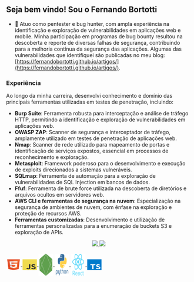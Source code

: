 ## Seja bem vindo! Sou o Fernando Bortotti


- 🌱 Atuo como pentester e bug hunter, com ampla experiência na identificação e exploração de vulnerabilidades em aplicações web e mobile. Minha participação em programas de bug bounty resultou na descoberta e reporte de diversas falhas de segurança, contribuindo para a melhoria contínua da segurança das aplicações. Algumas das vulnerabilidades que identifiquei são publicadas no meu blog: [https://fernandobortotti.github.io/artigos/](https://fernandobortotti.github.io/artigos/).

### Experiência

Ao longo da minha carreira, desenvolvi conhecimento e domínio das principais ferramentas utilizadas em testes de penetração, incluindo:

- **Burp Suite**: Ferramenta robusta para interceptação e análise de tráfego HTTP, permitindo a identificação e exploração de vulnerabilidades em aplicações web.
- **OWASP ZAP**: Scanner de segurança e interceptador de tráfego, amplamente utilizado em testes de penetração de aplicações web.
- **Nmap**: Scanner de rede utilizado para mapeamento de portas e identificação de serviços expostos, essencial em processos de reconhecimento e exploração.
- **Metasploit**: Framework poderoso para o desenvolvimento e execução de exploits direcionados a sistemas vulneráveis.
- **SQLmap**: Ferramenta de automação para a exploração de vulnerabilidades de SQL Injection em bancos de dados.
- **Ffuf**: Ferramenta de brute force utilizada na descoberta de diretórios e arquivos ocultos em servidores web.
- **AWS CLI e ferramentas de segurança na nuvem**: Especialização na segurança de ambientes de nuvem, com ênfase na exploração e proteção de recursos AWS.
- **Ferramentas customizadas**: Desenvolvimento e utilização de ferramentas personalizadas para a enumeração de buckets S3 e exploração de APIs.


<div align="center">
  <a href="https://github.com/fernandobortotti">
  <img height="180em" src="https://github-readme-stats.vercel.app/api?username=fernandobortotti&show_icons=true&theme=github-dark&include_all_commits=true&count_private=true"/>
     <img height="180em" src = "https://github-readme-streak-stats.herokuapp.com?user=fernandobortotti&theme=github-dark" >
</div>


<div style="display: inline_block"><br>
  <img align="center" alt="HTML5" height="30" width="40" src="https://github.com/devicons/devicon/blob/master/icons/html5/html5-original.svg">
  <img align="center" alt="Js" height="30" width="40" src="https://github.com/devicons/devicon/blob/master/icons/javascript/javascript-original.svg">
  <img align="center" alt="node" height="60" width="40" src="https://github.com/devicons/devicon/blob/master/icons/nodejs/nodejs-plain.svg">
  <img align="center" alt="Python" height="60" width="40" src="https://github.com/devicons/devicon/blob/master/icons/python/python-original-wordmark.svg">
  <img align="center" alt="React" height="60" width="40" src="https://github.com/devicons/devicon/blob/master/icons/react/react-original-wordmark.svg">
  <img align="center" alt="Ts" height="30" width="40" src="https://github.com/devicons/devicon/blob/master/icons/typescript/typescript-original.svg">

</div>


